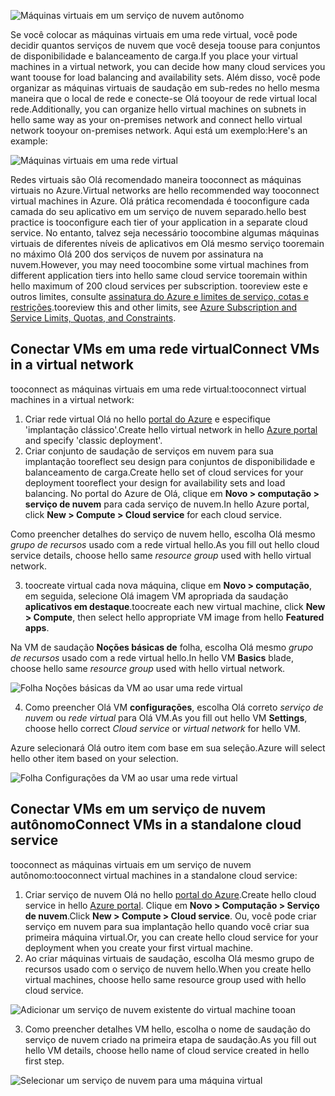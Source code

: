 

![Máquinas virtuais em um serviço de nuvem autônomo](./media/virtual-machines-common-classic-connect-vms/CloudServiceExample.png)

<span data-ttu-id="285a9-102">Se você colocar as máquinas virtuais em uma rede virtual, você pode decidir quantos serviços de nuvem que você deseja toouse para conjuntos de disponibilidade e balanceamento de carga.</span><span class="sxs-lookup"><span data-stu-id="285a9-102">If you place your virtual machines in a virtual network, you can decide how many cloud services you want toouse for load balancing and availability sets.</span></span> <span data-ttu-id="285a9-103">Além disso, você pode organizar as máquinas virtuais de saudação em sub-redes no hello mesma maneira que o local de rede e conecte-se Olá tooyour de rede virtual local rede.</span><span class="sxs-lookup"><span data-stu-id="285a9-103">Additionally, you can organize hello virtual machines on subnets in hello same way as your on-premises network and connect hello virtual network tooyour on-premises network.</span></span> <span data-ttu-id="285a9-104">Aqui está um exemplo:</span><span class="sxs-lookup"><span data-stu-id="285a9-104">Here's an example:</span></span>

![Máquinas virtuais em uma rede virtual](./media/virtual-machines-common-classic-connect-vms/VirtualNetworkExample.png)

<span data-ttu-id="285a9-106">Redes virtuais são Olá recomendado maneira tooconnect as máquinas virtuais no Azure.</span><span class="sxs-lookup"><span data-stu-id="285a9-106">Virtual networks are hello recommended way tooconnect virtual machines in Azure.</span></span> <span data-ttu-id="285a9-107">Olá prática recomendada é tooconfigure cada camada do seu aplicativo em um serviço de nuvem separado.</span><span class="sxs-lookup"><span data-stu-id="285a9-107">hello best practice is tooconfigure each tier of your application in a separate cloud service.</span></span> <span data-ttu-id="285a9-108">No entanto, talvez seja necessário toocombine algumas máquinas virtuais de diferentes níveis de aplicativos em Olá mesmo serviço tooremain no máximo Olá 200 dos serviços de nuvem por assinatura na nuvem.</span><span class="sxs-lookup"><span data-stu-id="285a9-108">However, you may need toocombine some virtual machines from different application tiers into hello same cloud service tooremain within hello maximum of 200 cloud services per subscription.</span></span> <span data-ttu-id="285a9-109">tooreview este e outros limites, consulte [assinatura do Azure e limites de serviço, cotas e restrições](../articles/azure-subscription-service-limits.md).</span><span class="sxs-lookup"><span data-stu-id="285a9-109">tooreview this and other limits, see [Azure Subscription and Service Limits, Quotas, and Constraints](../articles/azure-subscription-service-limits.md).</span></span>

## <a name="connect-vms-in-a-virtual-network"></a><span data-ttu-id="285a9-110">Conectar VMs em uma rede virtual</span><span class="sxs-lookup"><span data-stu-id="285a9-110">Connect VMs in a virtual network</span></span>
<span data-ttu-id="285a9-111">tooconnect as máquinas virtuais em uma rede virtual:</span><span class="sxs-lookup"><span data-stu-id="285a9-111">tooconnect virtual machines in a virtual network:</span></span>

1. <span data-ttu-id="285a9-112">Criar rede virtual Olá no hello [portal do Azure](../articles/virtual-network/virtual-networks-create-vnet-classic-pportal.md) e especifique 'implantação clássico'.</span><span class="sxs-lookup"><span data-stu-id="285a9-112">Create hello virtual network in hello [Azure portal](../articles/virtual-network/virtual-networks-create-vnet-classic-pportal.md) and specify 'classic deployment'.</span></span>
2. <span data-ttu-id="285a9-113">Criar conjunto de saudação de serviços em nuvem para sua implantação tooreflect seu design para conjuntos de disponibilidade e balanceamento de carga.</span><span class="sxs-lookup"><span data-stu-id="285a9-113">Create hello set of cloud services for your deployment tooreflect your design for availability sets and load balancing.</span></span> <span data-ttu-id="285a9-114">No portal do Azure de Olá, clique em **Novo > computação > serviço de nuvem** para cada serviço de nuvem.</span><span class="sxs-lookup"><span data-stu-id="285a9-114">In hello Azure portal, click **New > Compute > Cloud service** for each cloud service.</span></span>

  <span data-ttu-id="285a9-115">Como preencher detalhes do serviço de nuvem hello, escolha Olá mesmo _grupo de recursos_ usado com a rede virtual hello.</span><span class="sxs-lookup"><span data-stu-id="285a9-115">As you fill out hello cloud service details, choose hello same _resource group_ used with hello virtual network.</span></span>

3. <span data-ttu-id="285a9-116">toocreate virtual cada nova máquina, clique em **Novo > computação**, em seguida, selecione Olá imagem VM apropriada da saudação **aplicativos em destaque**.</span><span class="sxs-lookup"><span data-stu-id="285a9-116">toocreate each new virtual machine, click **New > Compute**, then select hello appropriate VM image from hello **Featured apps**.</span></span>

  <span data-ttu-id="285a9-117">Na VM de saudação **Noções básicas de** folha, escolha Olá mesmo _grupo de recursos_ usado com a rede virtual hello.</span><span class="sxs-lookup"><span data-stu-id="285a9-117">In hello VM **Basics** blade, choose hello same _resource group_ used with hello virtual network.</span></span>

  ![Folha Noções básicas da VM ao usar uma rede virtual](./media/virtual-machines-common-classic-connect-vms/CreateVM_Basics_VN.png)

4. <span data-ttu-id="285a9-119">Como preencher Olá VM **configurações**, escolha Olá correto _serviço de nuvem_ ou _rede virtual_ para Olá VM.</span><span class="sxs-lookup"><span data-stu-id="285a9-119">As you fill out hello VM **Settings**, choose hello correct _Cloud service_ or _virtual network_ for hello VM.</span></span>

  <span data-ttu-id="285a9-120">Azure selecionará Olá outro item com base em sua seleção.</span><span class="sxs-lookup"><span data-stu-id="285a9-120">Azure will select hello other item based on your selection.</span></span>

  ![Folha Configurações da VM ao usar uma rede virtual](./media/virtual-machines-common-classic-connect-vms/CreateVM_Settings_VN.png)


## <a name="connect-vms-in-a-standalone-cloud-service"></a><span data-ttu-id="285a9-122">Conectar VMs em um serviço de nuvem autônomo</span><span class="sxs-lookup"><span data-stu-id="285a9-122">Connect VMs in a standalone cloud service</span></span>
<span data-ttu-id="285a9-123">tooconnect as máquinas virtuais em um serviço de nuvem autônomo:</span><span class="sxs-lookup"><span data-stu-id="285a9-123">tooconnect virtual machines in a standalone cloud service:</span></span>

1. <span data-ttu-id="285a9-124">Criar serviço de nuvem Olá no hello [portal do Azure](http://portal.azure.com).</span><span class="sxs-lookup"><span data-stu-id="285a9-124">Create hello cloud service in hello [Azure portal](http://portal.azure.com).</span></span> <span data-ttu-id="285a9-125">Clique em **Novo > Computação > Serviço de nuvem**.</span><span class="sxs-lookup"><span data-stu-id="285a9-125">Click **New > Compute > Cloud service**.</span></span> <span data-ttu-id="285a9-126">Ou, você pode criar serviço em nuvem para sua implantação hello quando você criar sua primeira máquina virtual.</span><span class="sxs-lookup"><span data-stu-id="285a9-126">Or, you can create hello cloud service for your deployment when you create your first virtual machine.</span></span>
2. <span data-ttu-id="285a9-127">Ao criar máquinas virtuais de saudação, escolha Olá mesmo grupo de recursos usado com o serviço de nuvem hello.</span><span class="sxs-lookup"><span data-stu-id="285a9-127">When you create hello virtual machines, choose hello same resource group used with hello cloud service.</span></span>

  ![Adicionar um serviço de nuvem existente do virtual machine tooan](./media/virtual-machines-common-classic-connect-vms/CreateVM_Basics_SA.png)

3.  <span data-ttu-id="285a9-129">Como preencher detalhes VM hello, escolha o nome de saudação do serviço de nuvem criado na primeira etapa de saudação.</span><span class="sxs-lookup"><span data-stu-id="285a9-129">As you fill out hello VM details, choose hello name of cloud service created in hello first step.</span></span>

  ![Selecionar um serviço de nuvem para uma máquina virtual](./media/virtual-machines-common-classic-connect-vms/CreateVM_Settings_SA.png)
